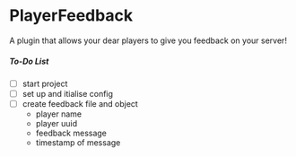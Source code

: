 # PlayerFeedback
A plugin that allows your dear players to give you feedback on your server!


##### To-Do List
- [ ] start project
- [ ] set up and itialise config
- [ ] create feedback file and object
  - player name
  - player uuid
  - feedback message
  - timestamp of message
